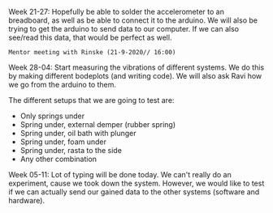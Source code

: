 Week 21-27: Hopefully be able to solder the accelerometer to an breadboard, as well as be able to connect it to the arduino. We will also be trying to get the arduino to send data to our computer. If we can also see/read this data, that would be perfect as well. 
    
    Mentor meeting with Rinske (21-9-2020// 16:00)

Week 28-04: Start measuring the vibrations of different systems. We do this by making different bodeplots (and writing code). We will also ask Ravi how we go from the arduino to them. 

The different setups that we are going to test are:
- Only springs under
- Spring under, external demper (rubber spring)
- Spring under, oil bath with plunger
- Spring under, foam under
- Spring under, rasta to the side
- Any other combination

Week 05-11: Lot of typing will be done today. We can't really do an experiment, cause we took down the system. However, we would like to test if we can actually send our gained data to the other systems (software and hardware).